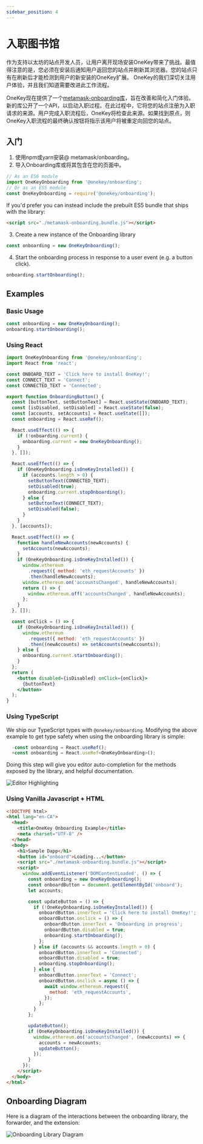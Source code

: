 ```yaml
---
sidebar_position: 4
---
```


# 入职图书馆

作为支持以太坊的站点开发人员，让用户离开现场安装OneKey带来了挑战。最值得注意的是，您必须在安装后通知用户返回您的站点并刷新其浏览器。您的站点只有在刷新后才能检测到用户的新安装的OneKey扩展。 OneKey的我们深切关注用户体验，并且我们知道需要改进此工作流程。

OneKey现在提供了一个[metamask-onboarding库](https://github.com/OneKey/metamask-onboarding)，旨在改善和简化入门体验。新的库公开了一个API，以启动入职过程。在此过程中，它将您的站点注册为入职请求的来源。用户完成入职流程后，OneKey将检查此来源。如果找到原点，则OneKey入职流程的最终确认按钮将指示该用户将被重定向回您的站点。

## 入门

1. 使用npm或yarn安装@ metamask/onboarding。
2. 导入Onboarding库或将其包含在您的页面中。

```javascript
// As an ES6 module
import OneKeyOnboarding from '@onekey/onboarding';
// Or as an ES5 module
const OneKeyOnboarding = require('@onekey/onboarding');
```

If you'd prefer you can instead include the prebuilt ES5 bundle that ships with the library:

```html
<script src="./metamask-onboarding.bundle.js"></script>
```

3. Create a new instance of the Onboarding library

```javascript
const onboarding = new OneKeyOnboarding();
```

4. Start the onboarding process in response to a user event (e.g. a button click).

```javascript
onboarding.startOnboarding();
```

## Examples

### Basic Usage

```javascript
const onboarding = new OneKeyOnboarding();
onboarding.startOnboarding();
```

### Using React

```jsx
import OneKeyOnboarding from '@onekey/onboarding';
import React from 'react';

const ONBOARD_TEXT = 'Click here to install OneKey!';
const CONNECT_TEXT = 'Connect';
const CONNECTED_TEXT = 'Connected';

export function OnboardingButton() {
  const [buttonText, setButtonText] = React.useState(ONBOARD_TEXT);
  const [isDisabled, setDisabled] = React.useState(false);
  const [accounts, setAccounts] = React.useState([]);
  const onboarding = React.useRef();

  React.useEffect(() => {
    if (!onboarding.current) {
      onboarding.current = new OneKeyOnboarding();
    }
  }, []);

  React.useEffect(() => {
    if (OneKeyOnboarding.isOneKeyInstalled()) {
      if (accounts.length > 0) {
        setButtonText(CONNECTED_TEXT);
        setDisabled(true);
        onboarding.current.stopOnboarding();
      } else {
        setButtonText(CONNECT_TEXT);
        setDisabled(false);
      }
    }
  }, [accounts]);

  React.useEffect(() => {
    function handleNewAccounts(newAccounts) {
      setAccounts(newAccounts);
    }
    if (OneKeyOnboarding.isOneKeyInstalled()) {
      window.ethereum
        .request({ method: 'eth_requestAccounts' })
        .then(handleNewAccounts);
      window.ethereum.on('accountsChanged', handleNewAccounts);
      return () => {
        window.ethereum.off('accountsChanged', handleNewAccounts);
      };
    }
  }, []);

  const onClick = () => {
    if (OneKeyOnboarding.isOneKeyInstalled()) {
      window.ethereum
        .request({ method: 'eth_requestAccounts' })
        .then((newAccounts) => setAccounts(newAccounts));
    } else {
      onboarding.current.startOnboarding();
    }
  };
  return (
    <button disabled={isDisabled} onClick={onClick}>
      {buttonText}
    </button>
  );
}
```

### Using TypeScript

We ship our TypeScript types with `@onekey/onboarding`. Modifying the above example to get type safety when using the onboarding library is simple:

```jsx
  -const onboarding = React.useRef();
  +const onboarding = React.useRef<OneKeyOnboarding>();
```

Doing this step will give you editor auto-completion for the methods exposed by the library, and helpful documentation.

![Editor Highlighting](https://user-images.githubusercontent.com/4448075/85584481-ccc7ec00-b604-11ea-9b74-49c76ee0bf22.png)

### Using Vanilla Javascript + HTML

```html
<!DOCTYPE html>
<html lang="en-CA">
  <head>
    <title>OneKey Onboarding Example</title>
    <meta charset="UTF-8" />
  </head>
  <body>
    <h1>Sample Dapp</h1>
    <button id="onboard">Loading...</button>
    <script src="./metamask-onboarding.bundle.js"></script>
    <script>
      window.addEventListener('DOMContentLoaded', () => {
        const onboarding = new OneKeyOnboarding();
        const onboardButton = document.getElementById('onboard');
        let accounts;

        const updateButton = () => {
          if (!OneKeyOnboarding.isOneKeyInstalled()) {
            onboardButton.innerText = 'Click here to install OneKey!';
            onboardButton.onclick = () => {
              onboardButton.innerText = 'Onboarding in progress';
              onboardButton.disabled = true;
              onboarding.startOnboarding();
            };
          } else if (accounts && accounts.length > 0) {
            onboardButton.innerText = 'Connected';
            onboardButton.disabled = true;
            onboarding.stopOnboarding();
          } else {
            onboardButton.innerText = 'Connect';
            onboardButton.onclick = async () => {
              await window.ethereum.request({
                method: 'eth_requestAccounts',
              });
            };
          }
        };

        updateButton();
        if (OneKeyOnboarding.isOneKeyInstalled()) {
          window.ethereum.on('accountsChanged', (newAccounts) => {
            accounts = newAccounts;
            updateButton();
          });
        }
      });
    </script>
  </body>
</html>
```

## Onboarding Diagram

Here is a diagram of the interactions between the onboarding library, the forwarder, and the extension:

![Onboarding Library Diagram](https://user-images.githubusercontent.com/2459287/67541693-439c9600-f6c0-11e9-93f8-112a8941384a.png)
